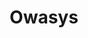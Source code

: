 ---
title: Owasys
layout: bundle
image: '/guides/images/devices/device-list/owasys.jpg'
brand: Owasys
---